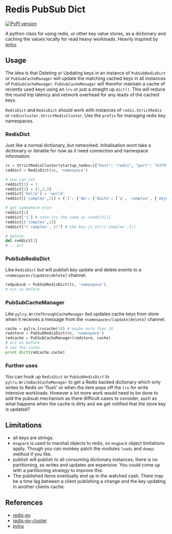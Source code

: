 # Redis PubSub Dict
[![PyPI version](https://img.shields.io/pypi/v/redis-pubsub-dict.svg)](https://pypi.python.org/pypi/redis-pubsub-dict)

A python class for using redis, or other key value stores, as a dictionary and caching the values locally for read heavy workloads. Heavily inspired by [pylru](https://pypi.python.org/pypi/pylru).

## Usage
The idea is that Deleting or Updating keys in an instance of `PubSubRedisDict` or `PubSubCacheManager` will update the matching cached keys in all instances of `PubSubCacheManager`. `PubSubCacheManager` will therefor maintain a cache of recently used keys using an `lru` or just a straight up `dict()`. This will reduce the round trip latency and network overhead for any reads of the cached keys.

`RedisDict` and `RedisDict` should work with instances of `redis.StrictRedis` or `rediscluster.StrictRedisCluster`. Use the `prefix` for managing redis key namespaces.

### RedisDict
Just like a normal dictionary, but networked. Initialisation wont take a dictionary or iterable for now as it need connection and namespace information.

```python
rc = StrictRedisCluster(startup_nodes=[{"host": "redis", "port": "6379"}])
reddict = RedisDict(rc, 'namespace')

# you can set
reddict[1] = 1
reddict[2] = [1,2,3]
reddict['hello'] = 'world'
reddict[('complex',1)] = {'I': {'Am': {'Quite': ['a', 'complex', {'object': {} }]}}}

# get somewhere else
reddict[1]
reddict['1'] # note its the same as reddict[1]
reddict[('complex',1)]
reddict["('complex', 1)"] # the key is str(('complex',1))

# delete
del reddict[1]
# .. ect
```

### PubSubRedisDict
Like `RedisDict` but will publish key update and delete events to a `<namespace>/[update|delete]` channel.

```python
redpubsub = PubSubRedisDict(rc, 'namespace')
# ect as before
```

### PubSubCacheManager
Like `pylry.WriteThroughCacheManager` but updates cache keys from store when it receives a message from the `<namespace>/[update|delete]` channel.

```python
cache = pylru.lrucache(10) # maybe more than 10
redstore = PubSubRedisDict(rc, 'namespace')
redcache = PubSubCacheManager(redstore, cache)
# ect as before
# see the cache
print dict(redcache.cache)
```

### Further uses
You can hook up `RedisDict` or `PubSubRedisDict` to `pylru.WriteBackCacheManager` to get a Redis backed dictionary which only writes to Redis on 'flush' or when the item pops off the `lru` for write intensive workloads. However a lot more work would need to be done to add the pubsub mechanism as there difficult cases to consider, such as what happens when the cache is dirty and we get notified that the store key is updated?

## Limitations
- all keys are strings.
- `msgpack` is used to marshal objects to redis, so `msgpack` object limitations apply. Though you can monkey patch the modules `loads` and `dumps` method if you like.
- publish will publish to all consuming dictionary instances, there is no partitioning, so writes and updates are expensive. You could come up with a partitioning strategy to improve this.
- The published items eventually end up in the watched cash. There may be a time lag between a client publishing a change and the key updating in another clients cache.

## References
* [redis-py](http://redis-py.readthedocs.io/)
* [redis-py-cluster](http://redis-py-cluster.readthedocs.io/)
* [pylru](https://pypi.python.org/pypi/pylru)

